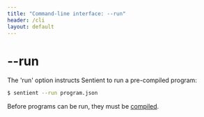 ```yaml
---
title: "Command-line interface: --run"
header: /cli
layout: default
---
```

# \-\-run

The 'run' option instructs Sentient to run a pre-compiled program:

```bash
$ sentient --run program.json
```

Before programs can be run, they must be [compiled](./compile).
